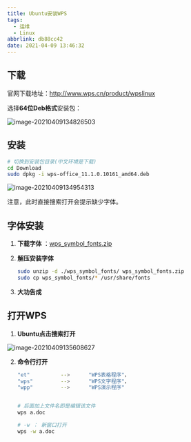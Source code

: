 ```yaml
---
title: Ubuntu安装WPS
tags:
  - 运维
  - Linux
abbrlink: db88cc42
date: 2021-04-09 13:46:32
---
```




## 下载

官网下载地址：http://www.wps.cn/product/wpslinux



选择**64位Deb格式**安装包：

![image-20210409134826503](http://blog.cdn.ionluo.cn/blog/image-20210409134826503.png)





## 安装

```bash
# 切换到安装包目录(中文环境是下载)
cd Download
sudo dpkg -i wps-office_11.1.0.10161_amd64.deb
```

![image-20210409134954313](http://blog.cdn.ionluo.cn/blog/image-20210409134954313.png)

注意，此时直接搜索打开会提示缺少字体。



## 字体安装

1. **下载字体** ：[wps_symbol_fonts.zip](https://blog.cdn.ionluo.cn/files/wps_symbol_fonts.zip)

2. **解压安装字体**

   ```bash
   sudo unzip -d ./wps_symbol_fonts/ wps_symbol_fonts.zip
   sudo cp wps_symbol_fonts/* /usr/share/fonts
   ```

3. **大功告成**



## 打开WPS

1.  **Ubuntu点击搜索打开**

   ![image-20210409135608627](http://blog.cdn.ionluo.cn/blog/image-20210409135608627.png)

2. **命令行打开**

   ```bash
   "et"          -->      "WPS表格程序"，
   "wps"         -->      "WPS文字程序"，
   "wpp"         -->      "WPS演示程序"
   
   
   # 后面加上文件名即是编辑该文件
   wps a.doc
   
   # -w ： 新窗口打开
   wps -w a.doc
   ```

   

